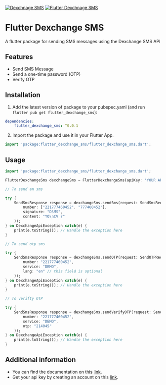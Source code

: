 [![Dexchnage SMS](https://img.shields.io/badge/dexchange--sms-api-blue)](https://dexchange-sms.com) [![Flutter Dexchnage SMS](https://img.shields.io/badge/flutter__dexchange__sms-v0.0.1-orange)](https://pub.dev/packages/flutter_dexchange_sms)

# Flutter Dexchange SMS

A flutter package for sending SMS messages using the Dexchange SMS API

## Features

- Send SMS Message
- Send a one-time password (OTP)
- Verify OTP

## Installation

1. Add the latest version of package to your pubspec.yaml (and run ```flutter pub get flutter_dexchange_sms```):
```yaml
dependencies:
    flutter_dexchange_sms: ^0.0.1
```

2. Import the package and use it in your Flutter App.

```dart
import 'package:flutter_dexchange_sms/flutter_dexchange_sms.dart';
```

## Usage

```dart
import 'package:flutter_dexchange_sms/flutter_dexchange_sms.dart';

FlutterDexchangeSms dexchangeSms = FlutterDexchangeSms(apiKey: 'YOUR API KEY');

// To send an sms

try {
    SendSmsResponse response = dexchangeSms.sendSms(request: SendSmsRequest(
        number: ["221777460452", "777460452"],
        signature: "DSMS",
        content: "YO\nCV ?"
    ));
} on DexchangeApiException catch(e) {
    print(e.toString()); // Handle the exception here
}

// To send otp sms

try {
    SendSmsResponse response = dexchangeSms.sendOTP(request: SendOTPRequest(
        number: "221777460452",
        service: "DEMO",
        lang: "en" // this field is optional
    ));
} on DexchangeApiException catch(e) {
    print(e.toString()); // Handle the exception here
}

// To verifty OTP

try {
    SendSmsResponse response = dexchangeSms.sendVerifyOTP(request: SendVerifyOTPRequest(
        number: "221777460452",
        service: "DEMO",
        otp: "214045"
    ));
} on DexchangeApiException catch(e) {
    print(e.toString()); // Handle the exception here
}

```

## Additional information

- You can find the documentation on this [link](https://documenter.getpostman.com/view/23992877/2s93ebTrC1#intro).
- Get your api key by creating an account on this [link](https://dexchange-sms.com/auth/login).
